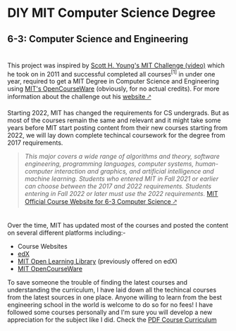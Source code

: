 # **DIY MIT Computer Science Degree**


## 6-3: Computer Science and Engineering
#


This project was inspired by [Scott H. Young's MIT Challenge (video)](https://www.youtube.com/watch?v=oo-ctqruwRc) which he took on in 2011 and successful completed all courses<sup>[1]</sup> in under one year, required to get a MIT Degree in Computer Science and Engineering using [MIT's OpenCourseWare](https://ocw.mit.edu/) (obviously, for no actual credits). For more information about the challenge out his [website 🡕](https://www.scotthyoung.com/blog/myprojects/mit-challenge-2/)


Starting 2022, MIT has changed the requirements for CS undergrads. But as most of the courses remain the same and relevant and it might take some years before MIT start posting content from their new courses starting from 2022, we will lay down complete techincal coursework for the degree from 2017 requirements. 


> *This major covers a wide range of algorithms and theory, software engineering, programming languages, computer systems, human-computer interaction and graphics, and artificial intelligence and machine learning. Students who entered MIT in Fall 2021 or earlier can choose between the 2017 and 2022 requirements. Students entering in Fall 2022 
or later must use the 2022 requirements.* 
[MIT Official Course Website for 6-3 Computer Science 🡕](https://www.eecs.mit.edu/academics/undergraduate-programs/curriculum/6-3-computer-science-and-engineering/) 

\
Over the time, MIT has updated most of the courses and posted the content on several different platforms including:-

- Course Websites
- [edX](https://www.edx.org/)
- [MIT Open Learning Library](https://openlearninglibrary.mit.edu/dashboard) (previously offered on edX)
- [MIT OpenCourseWare](https://ocw.mit.edu/)

To save someone the trouble of finding the latest courses and understanding the curriculum, I have laid down all the techincal courses from the latest sources in one place. Anyone willing to learn from the best engineering school in the world is welcome to do so for no fees! I have followed some courses personally and I'm sure you will develop a new appreciation for the subject like I did.
Check the [PDF Course Curriculum](https://github.com/thetushargoyal/MIT-Computer-Science-Curriculum/blob/main/Course%20Curriculum.pdf) 





